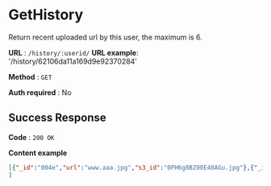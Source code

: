 # GetHistory

Return recent uploaded url by this user, the maximum is 6.

**URL** : `/history/:userid/`
**URL example**: '/history/62106da11a169d9e92370284'

**Method** : `GET`

**Auth required** : No

## Success Response

**Code** : `200 OK`

**Content example**

```json
[{"_id":"004e","url":"www.aaa.jpg","s3_id":"0PH6g8BZ00E40AGu.jpg"},{"_id":"005f","url":"www.aaa.jpg","s3_id":"0PH6g8BZ00E40AGu.jpg"}
]
```


